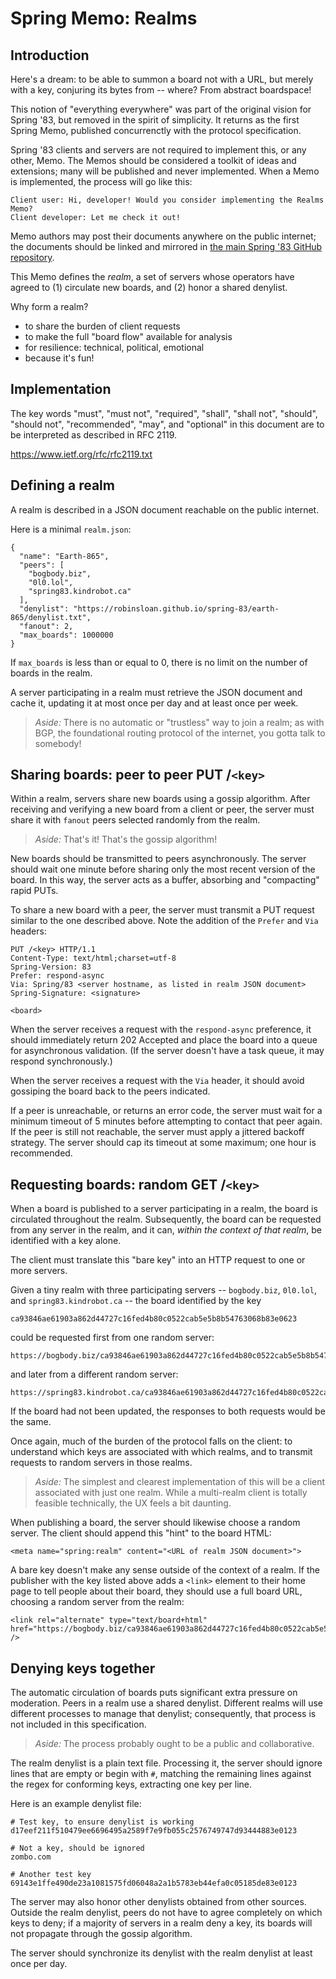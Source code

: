 # Spring Memo: Realms

## Introduction

Here's a dream: to be able to summon a board not with a URL, but merely with a key, conjuring its bytes from -- where? From abstract boardspace!

This notion of "everything everywhere" was part of the original vision for Spring '83, but removed in the spirit of simplicity. It returns as the first Spring Memo, published concurrenctly with the protocol specification.

Spring '83 clients and servers are not required to implement this, or any other, Memo. The Memos should be considered a toolkit of ideas and extensions; many will be published and never implemented. When a Memo is implemented, the process will go like this:

```
Client user: Hi, developer! Would you consider implementing the Realms Memo?
Client developer: Let me check it out!
```

Memo authors may post their documents anywhere on the public internet; the documents should be linked and mirrored in [the main Spring '83 GitHub repository](https://github.com/robinsloan/spring-83).

This Memo defines the *realm*, a set of servers whose operators have agreed to (1) circulate new boards, and (2) honor a shared denylist.

Why form a realm?

* to share the burden of client requests
* to make the full "board flow" available for analysis
* for resilience: technical, political, emotional
* because it's fun!

## Implementation

The key words "must", "must not", "required", "shall", "shall not", "should", "should not", "recommended",  "may", and "optional" in this document are to be interpreted as described in RFC 2119.

https://www.ietf.org/rfc/rfc2119.txt

## Defining a realm

A realm is described in a JSON document reachable on the public internet.

Here is a minimal `realm.json`:

```
{
  "name": "Earth-865",
  "peers": [
    "bogbody.biz",
    "0l0.lol",
    "spring83.kindrobot.ca"
  ],
  "denylist": "https://robinsloan.github.io/spring-83/earth-865/denylist.txt",
  "fanout": 2,
  "max_boards": 1000000
}
```

If `max_boards` is less than or equal to 0, there is no limit on the number of boards in the realm.

A server participating in a realm must retrieve the JSON document and cache it, updating it at most once per day and at least once per week.

> *Aside:* There is no automatic or "trustless" way to join a realm; as with BGP, the foundational routing protocol of the internet, you gotta talk to somebody! 

## Sharing boards: peer to peer PUT /`<key>`

Within a realm, servers share new boards using a gossip algorithm. After receiving and verifying a new board from a client or peer, the server must share it with `fanout` peers selected randomly from the realm.

> *Aside:* That's it! That's the gossip algorithm!

New boards should be transmitted to peers asynchronously. The server should wait one minute before sharing only the most recent version of the board. In this way, the server acts as a buffer, absorbing and "compacting" rapid PUTs.

To share a new board with a peer, the server must transmit a PUT request similar to the one described above. Note the addition of the `Prefer` and `Via` headers:

```
PUT /<key> HTTP/1.1
Content-Type: text/html;charset=utf-8
Spring-Version: 83
Prefer: respond-async
Via: Spring/83 <server hostname, as listed in realm JSON document>
Spring-Signature: <signature>

<board>
```

When the server receives a request with the `respond-async` preference, it should immediately return 202 Accepted and place the board into a queue for asynchronous validation. (If the server doesn't have a task queue, it may respond synchronously.)

When the server receives a request with the `Via` header, it should avoid gossiping the board back to the peers indicated.

If a peer is unreachable, or returns an error code, the server must wait for a minimum timeout of 5 minutes before attempting to contact that peer again. If the peer is still not reachable, the server must apply a jittered backoff strategy. The server should cap its timeout at some maximum; one hour is recommended.

## Requesting boards: random GET /`<key>`

When a board is published to a server participating in a realm, the board is circulated throughout the realm. Subsequently, the board can be requested from any server in the realm, and it can, *within the context of that realm*, be identified with a key alone.

The client must translate this "bare key" into an HTTP request to one or more servers.

Given a tiny realm with three participating servers -- `bogbody.biz`, `0l0.lol`, and `spring83.kindrobot.ca` -- the board identified by the key

```
ca93846ae61903a862d44727c16fed4b80c0522cab5e5b8b54763068b83e0623
```

could be requested first from one random server:

```
https://bogbody.biz/ca93846ae61903a862d44727c16fed4b80c0522cab5e5b8b54763068b83e0623
```

and later from a different random server:

```
https://spring83.kindrobot.ca/ca93846ae61903a862d44727c16fed4b80c0522cab5e5b8b54763068b83e0623
```

If the board had not been updated, the responses to both requests would be the same.

Once again, much of the burden of the protocol falls on the client: to understand which keys are associated with which realms, and to transmit requests to random servers in those realms.

> *Aside:* The simplest and clearest implementation of this will be a client associated with just one realm. While a multi-realm client is totally feasible technically, the UX feels a bit daunting.

When publishing a board, the server should likewise choose a random server. The client should append this "hint" to the board HTML:

```
<meta name="spring:realm" content="<URL of realm JSON document>">
```

A bare key doesn't make any sense outside of the context of a realm. If the publisher with the key listed above adds a `<link>` element to their home page to tell people about their board, they should use a full board URL, choosing a random server from the realm:

```
<link rel="alternate" type="text/board+html" href="https://bogbody.biz/ca93846ae61903a862d44727c16fed4b80c0522cab5e5b8b54763068b83e0623" />
``` 

## Denying keys together

The automatic circulation of boards puts significant extra pressure on moderation. Peers in a realm use a shared denylist. Different realms will use different processes to manage that denylist; consequently, that process is not included in this specification.

> *Aside:* The process probably ought to be a public and collaborative.

The realm denylist is a plain text file. Processing it, the server should ignore lines that are empty or begin with `#`, matching the remaining lines against the regex for conforming keys, extracting one key per line.

Here is an example denylist file:

```
# Test key, to ensure denylist is working
d17eef211f510479ee6696495a2589f7e9fb055c2576749747d93444883e0123

# Not a key, should be ignored
zombo.com

# Another test key
69143e1ffe490de23a1081575fd06048a2a1b5783eb44efa0c05185de83e0123
```

The server may also honor other denylists obtained from other sources. Outside the realm denylist, peers do not have to agree completely on which keys to deny; if a majority of servers in a realm deny a key, its boards will not propagate through the gossip algorithm.

The server should synchronize its denylist with the realm denylist at least once per day.